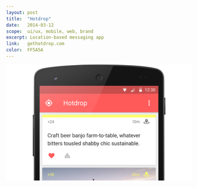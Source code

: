 ```yaml
---
layout: post
title:  "Hotdrop"
date:   2014-03-12
scope:  ui/ux, mobile, web, brand
excerpt: Location-based messaging app
link:   gethotdrop.com
color:	FF5A5A
---
```


![Thumb](/images/hotdrop_thumbnail.png)